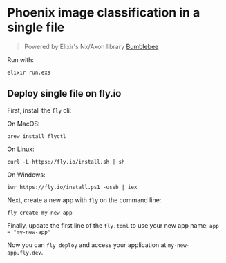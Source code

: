 # Phoenix image classification in a single file

> Powered by Elixir's Nx/Axon library [Bumblebee](https://github.com/elixir-nx/bumblebee)

Run with:

```console
elixir run.exs
```

## Deploy single file on fly.io

First, install the `fly` cli:

On MacOS:

```shell
brew install flyctl
```

On Linux:

```shell
curl -L https://fly.io/install.sh | sh
```

On Windows:

```shell
iwr https://fly.io/install.ps1 -useb | iex
```

Next, create a new app with `fly` on the command line:


```shell
fly create my-new-app
```

Finally, update the first line of the `fly.toml` to use your new app name: `app = "my-new-app"`

Now you can `fly deploy` and access your application at `my-new-app.fly.dev`.